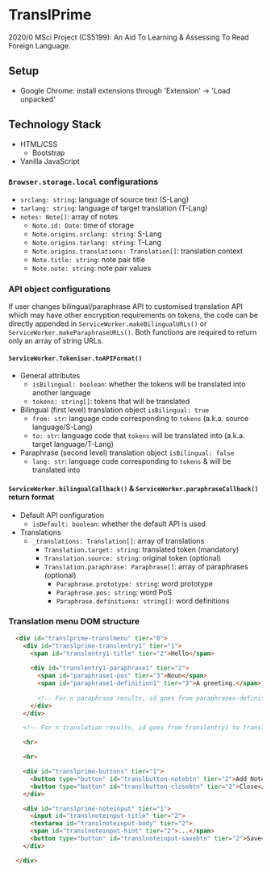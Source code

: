# TranslPrime

2020/0 MSci Project (CS5199): An Aid To Learning & Assessing To Read Foreign Language.

## Setup

- Google Chrome: install extensions through 'Extension' -> 'Load unpacked'

## Technology Stack

- HTML/CSS
  - Bootstrap
- Vanilla JavaScript

### `Browser.storage.local` configurations

- `srclang: string`: language of source text (S-Lang)
- `tarlang: string`: language of target translation (T-Lang)
- `notes: Note[]`: array of notes
  - `Note.id: Date`: time of storage
  - `Note.origins.srclang: string`: S-Lang
  - `Note.origins.tarlang: string`: T-Lang
  - `Note.origins.translations: Translation[]`: translation context
  - `Note.title: string`: note pair title
  - `Note.note: string`: note pair values

### API object configurations

If user changes bilingual/paraphrase API to customised translation API which may have other encryption requirements on tokens, the code can be directly appended in `ServiceWorker.makeBilingualURLs()` or `ServiceWorker.makeParaphraseURLs()`. Both functions are required to return only an array of string URLs.

#### `ServiceWorker.Tokeniser.toAPIFormat()`

- General attributes
  - `isBilingual: boolean`: whether the tokens will be translated into another language
  - `tokens: string[]`: tokens that will be translated
- Bilingual (first level) translation object `isBilingual: true`
  - `from: str`: language code corresponding to `tokens` (a.k.a. source language/S-Lang)
  - `to: str`: language code that `tokens` will be translated into (a.k.a. target language/T-Lang)
- Paraphrase (second level) translation object `isBilingual: false`
  - `lang: str`: language code corresponding to `tokens` & will be translated into

#### `ServiceWorker.bilingualCallback()` & `ServiceWorker.paraphraseCallback()` return format

- Default API configuration
  - `isDefault: boolean`: whether the default API is used
- Translations
  - `_translations: Translation[]`: array of translations
    - `Translation.target: string`: translated token (mandatory)
    - `Translation.source: string`: original token (optional)
    - `Translation.paraphrase: Paraphrase[]`: array of paraphrases (optional)
      - `Paraphrase.prototype: string`: word prototype
      - `Paraphrase.pos: string`: word PoS
      - `Paraphrase.definitions: string[]`: word definitions

### Translation menu DOM structure

```HTML
  <div id="translprime-translmenu" tier="0">
    <div id="translprime-translentry1" tier="1">
      <span id="translentry1-title" tier="2">Hello</span>
      
      <div id="translentry1-paraphrase1" tier="2">
        <span id="paraphrase1-pos" tier="3">Noun</span>
        <span id="paraphrase1-definition1" tier="3">A greeting.</span>
        
        <!-- For n paraphrase results, id goes from paraphrasex-definition1 to paraphrase-definitionn (maximum: ServiceWorker.PARAPHRASE_AMOUNT) -->
      </div>
    </div>

    <!-- For n translation results, id goes from translentry1 to translentryn -->

    <hr>

    <hr>

    <div id="translprime-buttons" tier="1">
      <button type="button" id="translbutton-notebtn" tier="2">Add Note</button>
      <button type="button" id="translbutton-closebtn" tier="2">Close</button>
    </div>

    <div id="translprime-noteinput" tier="1">
      <input id="translnoteinput-title" tier="2">
      <textarea id="translnoteinput-body" tier="2">
      <span id="translnoteinput-hint" tier="2">...</span>
      <button type="button" id="translnoteinput-savebtn" tier="2">Save</button>
    </div>

  </div>
```
